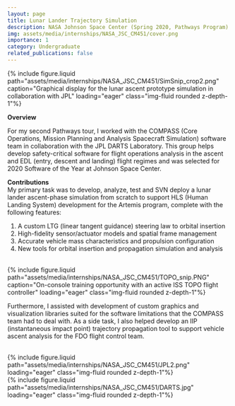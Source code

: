 ```yaml
---
layout: page
title: Lunar Lander Trajectory Simulation
description: NASA Johnson Space Center (Spring 2020, Pathways Program)
img: assets/media/internships/NASA_JSC_CM451/cover.png
importance: 1
category: Undergraduate
related_publications: false
---
```


<div class="row">
    <div class="col-sm mt-3 mt-md-0">
        {% include figure.liquid 
            path="assets/media/internships/NASA_JSC_CM451/SimSnip_crop2.png"
            caption="Graphical display for the lunar ascent prototype simulation in collaboration with JPL"
            loading="eager" class="img-fluid rounded z-depth-1"%}
    </div>
</div>

**Overview**

For my second Pathways tour, I worked with the COMPASS (Core Operations, Mission Planning and Analysis Spacecraft Simulation) software team in collaboration with the JPL DARTS Laboratory. This group helps develop safety-critical software for flight operations analysis in the ascent and EDL (entry, descent and landing) flight regimes and was selected for 2020 Software of the Year at Johnson Space Center.

<div class="row">
    <div class="col-sm-6 mt-3 mt-md-0">
        <b>
            Contributions
        </b>
        <br>
        My primary task was to develop, analyze, test and SVN deploy a lunar lander ascent-phase simulation from scratch to support HLS (Human Landing System) development for the Artemis program, complete with the following features:
        <ol>
            <li> A custom LTG (linear tangent guidance) steering law to orbital insertion </li>
            <li> High-fidelity sensor/actuator models and spatial frame management </li>
            <li> Accurate vehicle mass characteristics and propulsion configuration </li>
            <li> New tools for orbital insertion and propagation simulation and analysis </li>
        </ol>
        <br>
    </div>
    <div class="col-sm mt-3 mt-md-0">
        {% include figure.liquid 
            path="assets/media/internships/NASA_JSC_CM451/TOPO_snip.PNG"
            caption="On-console training opportunity with an active ISS TOPO flight controller"
            loading="eager" class="img-fluid rounded z-depth-1"%}
    </div>
</div>

Furthermore, I assisted with development of custom graphics and visualization libraries suited for the software limitations that the COMPASS team had to deal with. As a side task, I also helped develop an IIP (instantaneous impact point) trajectory propagation tool to support vehicle ascent analysis for the FDO flight control team.

<div class="row">
    <div class="col-sm-1 mt-3 mt-md-0">&nbsp;</div> <!-- empty space -->
    <div class="col-sm-4 mt-3 mt-md-0">
        {% include figure.liquid 
            path="assets/media/internships/NASA_JSC_CM451/JPL2.png"
            loading="eager" class="img-fluid rounded z-depth-1"%}
    </div>
    <div class="col-sm-4 mt-3 mt-md-0">
        {% include figure.liquid 
            path="assets/media/internships/NASA_JSC_CM451/DARTS.jpg"
            loading="eager" class="img-fluid rounded z-depth-1"%}
    </div>
    <div class="col-sm-1 mt-3 mt-md-0">&nbsp;</div> <!-- empty space -->
</div>